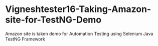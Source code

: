# Vigneshtester16-Taking-Amazon-site-for-TestNG-Demo
Amazon site is taken demo for Automation Testing using Selenium Java TestNG Framework
